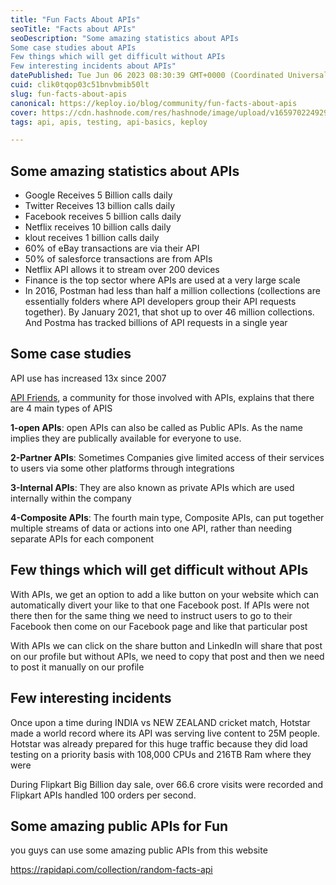 ```yaml
---
title: "Fun Facts About APIs"
seoTitle: "Facts about APIs"
seoDescription: "Some amazing statistics about APIs
Some case studies about APIs
Few things which will get difficult without APIs
Few interesting incidents about APIs"
datePublished: Tue Jun 06 2023 08:30:39 GMT+0000 (Coordinated Universal Time)
cuid: clik0tqop03c51bnvbmib50lt
slug: fun-facts-about-apis
canonical: https://keploy.io/blog/community/fun-facts-about-apis
cover: https://cdn.hashnode.com/res/hashnode/image/upload/v1659702249297/g73E-X1Mw.png
tags: api, apis, testing, api-basics, keploy

---
```


## Some amazing statistics about APIs
- Google Receives 5 Billion calls daily
- Twitter Receives 13 billion calls daily
- Facebook receives 5 billion calls daily
- Netflix receives 10 billion calls daily
- klout receives 1 billion calls daily
- 60% of eBay transactions are via their API
- 50% of salesforce transactions are from APIs
- Netflix API allows it to stream over 200 devices
- Finance is the top sector where APIs are used at a very large scale
- In 2016, Postman had less than half a million collections (collections are essentially folders where API developers group their API requests together). By January 2021, that shot up to over 46 million collections. And Postma has tracked billions of API requests in a single year

## Some case studies
API use has increased 13x since 2007

[API Friends](https://blog.axway.com/learning-center/apis/api-management/different-types-apis), a community for those involved with APIs, explains that there are 4 main types of APIS

**1-open APIs**: open APIs can also be called as Public APIs. As the name implies they are publically available for everyone to use.

**2-Partner APIs**: Sometimes Companies give limited access of their services to users via some other platforms through integrations

**3-Internal APIs**: They are also known as private APIs which are used internally within the company

**4-Composite APIs**: The fourth main type, Composite APIs, can put together multiple streams of data or actions into one API, rather than needing separate APIs for each component

## Few things which will get difficult without APIs

With APIs, we get an option to add a like button on your website which can automatically divert your like to that one Facebook post. If APIs were not there then for the same thing we need to instruct users to go to their Facebook then come on our Facebook page and like that particular post

With APIs we can click on the share button and LinkedIn will share that post on our profile but without APIs, we need to copy that post and then we need to post it manually on our profile

## Few interesting incidents
Once upon a time during INDIA vs NEW ZEALAND cricket match, Hotstar made a world record where its API was serving live content to 25M people. Hotstar was already prepared for this huge traffic because they did load testing on a priority basis with 108,000 CPUs and 216TB Ram where they were

During Flipkart Big Billion day sale, over 66.6 crore visits were recorded and Flipkart APIs handled 100 orders per second.

## Some amazing public APIs for Fun
you guys can use some amazing public APIs from this website

https://rapidapi.com/collection/random-facts-api
